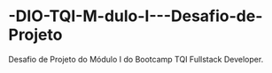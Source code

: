 # -DIO-TQI-M-dulo-I---Desafio-de-Projeto
Desafio de Projeto do Módulo I do Bootcamp TQI Fullstack Developer.
